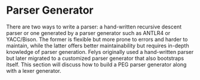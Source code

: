 # Parser Generator

There are two ways to write a parser: a hand-written recursive descent parser or one generated by a parser generator such as ANTLR4 or YACC/Bison. The former is flexible but more prone to errors and harder to maintain, while the latter offers better maintainability but requires in-depth knowledge of parser generation. Felys originally used a hand-written parser but later migrated to a customized parser generator that also bootstraps itself. This section will discuss how to build a PEG parser generator along with a lexer generator.
